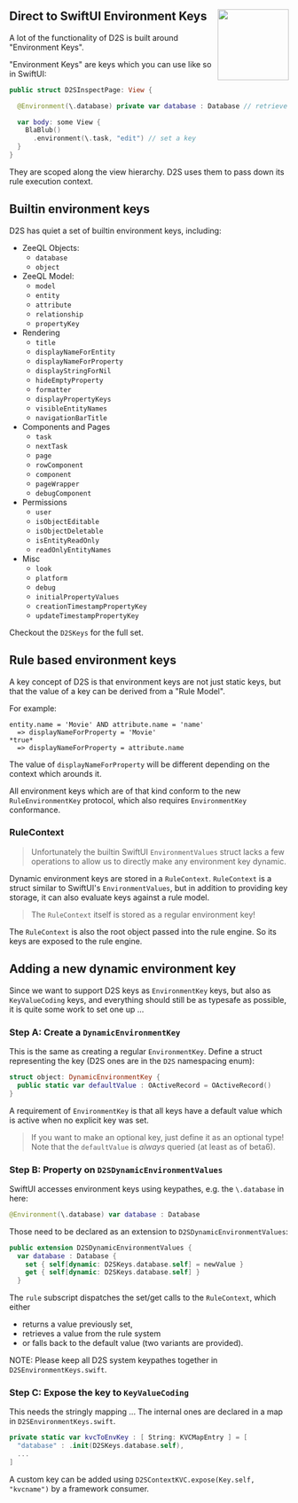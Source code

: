 <h2>Direct to SwiftUI Environment Keys
  <img src="http://zeezide.com/img/d2s/D2SIcon.svg"
       align="right" width="128" height="128" />
</h2>

A lot of the functionality of D2S is built around "Environment Keys".

"Environment Keys" are keys which you can use like so in SwiftUI:

```swift
public struct D2SInspectPage: View {

  @Environment(\.database) private var database : Database // retrieve a key

  var body: some View {
    BlaBlub()
      .environment(\.task, "edit") // set a key
  }
}
```

They are scoped along the view hierarchy. D2S uses them to pass down its rule
execution context.

## Builtin environment keys

D2S has quiet a set of builtin environment keys, including:
- ZeeQL Objects:
  - `database`
  - `object`
- ZeeQL Model:
  - `model`
  - `entity`
  - `attribute`
  - `relationship`
  - `propertyKey`
- Rendering
  - `title`
  - `displayNameForEntity`
  - `displayNameForProperty`
  - `displayStringForNil`
  - `hideEmptyProperty`
  - `formatter`
  - `displayPropertyKeys`
  - `visibleEntityNames`
  - `navigationBarTitle`
- Components and Pages
  - `task`
  - `nextTask`
  - `page`
  - `rowComponent`
  - `component`
  - `pageWrapper`
  - `debugComponent`
- Permissions
  - `user`
  - `isObjectEditable`
  - `isObjectDeletable`
  - `isEntityReadOnly`
  - `readOnlyEntityNames`
- Misc
  - `look`
  - `platform`
  - `debug`
  - `initialPropertyValues`
  - `creationTimestampPropertyKey`
  - `updateTimestampPropertyKey`

Checkout the `D2SKeys` for the full set.


## Rule based environment keys

A key concept of D2S is that environment keys are not just static keys,
but that the value of a key can be derived from a "Rule Model".

For example:

```
entity.name = 'Movie' AND attribute.name = 'name' 
  => displayNameForProperty = 'Movie'
*true* 
  => displayNameForProperty = attribute.name
```

The value of `displayNameForProperty` will be different depending on the context
which arounds it.

All environment keys which are of that kind conform to the new 
`RuleEnvironmentKey` protocol, which also requires `EnvironmentKey`
conformance.

### RuleContext

> Unfortunately the builtin SwiftUI `EnvironmentValues` struct lacks a few 
> operations to allow us to directly make any environment key dynamic.

Dynamic environment keys are stored in a `RuleContext`. `RuleContext` is a
struct similar to SwiftUI's `EnvironmentValues`, but in addition to providing 
key storage, it can also evaluate keys against a rule model.

> The `RuleContext` itself is stored as a regular environment key!

The `RuleContext` is also the root object passed into the rule engine. So its
keys are exposed to the rule engine.


## Adding a new dynamic environment key

Since we want to support D2S keys as `EnvironmentKey` keys,
but also as `KeyValueCoding` keys,
and everything should still be as typesafe as possible,
it is quite some work to set one up ...

### Step A: Create a `DynamicEnvironmentKey`

This is the same as creating a regular `EnvironmentKey`.
Define a struct representing the key (D2S ones are in the `D2S` namespacing 
enum):
```swift
struct object: DynamicEnvironmentKey {
  public static var defaultValue : OActiveRecord = OActiveRecord()
}
```
A requirement of `EnvironmentKey` is that all keys have a default value which is 
active when no explicit key was set.

> If you want to make an optional key, just define it as an optional type!
> Note that the `defaultValue` is _always_ queried (at least as of beta6).

### Step B: Property on `D2SDynamicEnvironmentValues`

SwiftUI accesses environment keys using keypathes, e.g. the `\.database` in 
here:

```swift
@Environment(\.database) var database : Database
```

Those need to be declared as an extension to `D2SDynamicEnvironmentValues`:

```swift
public extension D2SDynamicEnvironmentValues {
  var database : Database {
    set { self[dynamic: D2SKeys.database.self] = newValue }
    get { self[dynamic: D2SKeys.database.self] }
  }
```

The `rule` subscript dispatches the set/get calls to the `RuleContext`, which 
either
- returns a value previously set,
- retrieves a value from the rule system
- or falls back to the default value (two variants are provided).

NOTE: Please keep all D2S system keypathes together in
      `D2SEnvironmentKeys.swift`.


### Step C: Expose the key to `KeyValueCoding`

This needs the stringly mapping ... The internal ones are declared in a map in
`D2SEnvironmentKeys.swift`.
```swift
private static var kvcToEnvKey : [ String: KVCMapEntry ] = [
  "database" : .init(D2SKeys.database.self),
  ...
]
```

A custom key can be added using `D2SContextKVC.expose(Key.self, "kvcname")`
by a framework consumer.
